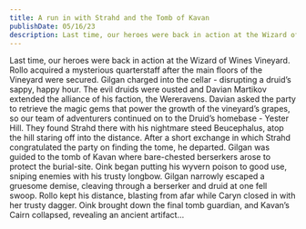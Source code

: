 ```yaml
---
title: A run in with Strahd and the Tomb of Kavan
publishDate: 05/16/23
description: Last time, our heroes were back in action at the Wizard of Wines Vineyard. Rollo acquired a mysterious quarterstaff after the main floors of the Vineyard were secured...
---
```


Last time, our heroes were back in action at the Wizard of Wines Vineyard. Rollo acquired a mysterious quarterstaff after the main floors of the Vineyard were secured. Gilgan charged into the cellar - disrupting a druid’s sappy, happy hour. The evil druids were ousted and Davian Martikov extended the alliance of his faction, the Wereravens. Davian asked the party to retrieve the magic gems that power the growth of the vineyard’s grapes, so our team of adventurers continued on to the Druid’s homebase - Yester Hill. They found Strahd there with his nightmare steed Beucephalus, atop the hill staring off into the distance. After a short exchange in which Strahd congratulated the party on finding the tome, he departed. Gilgan was guided to the tomb of Kavan where bare-chested berserkers arose to protect the burial-site. Oink began putting his wyvern poison to good use, sniping enemies with his trusty longbow. Gilgan narrowly escaped a gruesome demise, cleaving through a berserker and druid at one fell swoop. Rollo kept his distance, blasting from afar while Caryn closed in with her trusty dagger. Oink brought down the final tomb guardian, and Kavan’s Cairn collapsed, revealing an ancient artifact…
